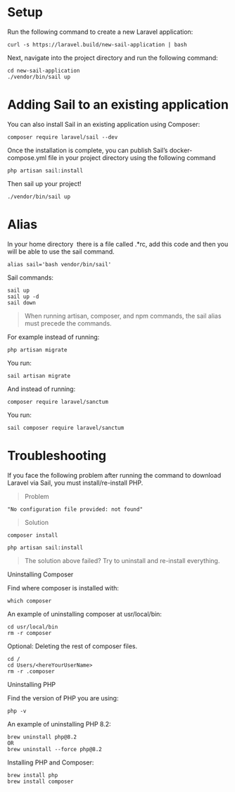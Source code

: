 # Setup

Run the following command to create a new Laravel application:
```
curl -s https://laravel.build/new-sail-application | bash
```

Next, navigate into the project directory and run the following command:
```
cd new-sail-application
./vendor/bin/sail up
```

# Adding Sail to an existing application

You can also install Sail in an existing application using Composer:
```
composer require laravel/sail --dev
```

Once the installation is complete, you can publish Sail’s docker-compose.yml file in your project directory using the following command
```
php artisan sail:install
```

Then sail up your project!
```
./vendor/bin/sail up
```

# Alias

In your home directory  there is a file called .*rc, add this code and then you will be able to use the sail command.
```
alias sail='bash vendor/bin/sail'
```

Sail commands:
```
sail up
sail up -d
sail down
```

> When running artisan, composer, and npm commands, the sail alias must precede the commands.

For example instead of running:
```
php artisan migrate
```
You run:
```
sail artisan migrate
```

And instead of running:
```
composer require laravel/sanctum
```
You run:
```
sail composer require laravel/sanctum
```

# Troubleshooting

If you face the following problem after running the command to download Laravel via Sail, you must install/re-install PHP.

> Problem
```
"No configuration file provided: not found"
```

> Solution

```
composer install
```

```
php artisan sail:install 
```

> The solution above failed? Try to uninstall and re-install everything.

Uninstalling Composer

Find where composer is installed with:
```
which composer
```
An example of uninstalling composer at usr/local/bin:
```
cd usr/local/bin
rm -r composer
```
Optional: Deleting the rest of composer files.
```
cd /
cd Users/<hereYourUserName>
rm -r .composer 
```

Uninstalling PHP

Find the version of PHP you are using:
```
php -v
```

An example of uninstalling PHP 8.2:
```
brew uninstall php@8.2
OR
brew uninstall --force php@8.2 
```

Installing PHP and Composer:
```
brew install php
brew install composer
```

